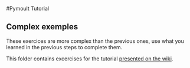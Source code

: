 #Pymoult Tutorial

## Complex exemples

These exercices are more complex than the previous ones, use what you learned in the previous steps to complete them. 


This folder contains excercises for the tutorial [presented on the  wiki](https://bitbucket.org/smartinezgd/pymoult/wiki/A%20simple%20Pymoult%20tutorial).





